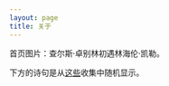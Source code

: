 ```yaml
---
layout: page
title: 关于
---
```


首页图片：查尔斯·卓别林初遇林海伦·凯勒。

下方的诗句是从[这些](https://weijingyu.com/quotes)收集中随机显示。
